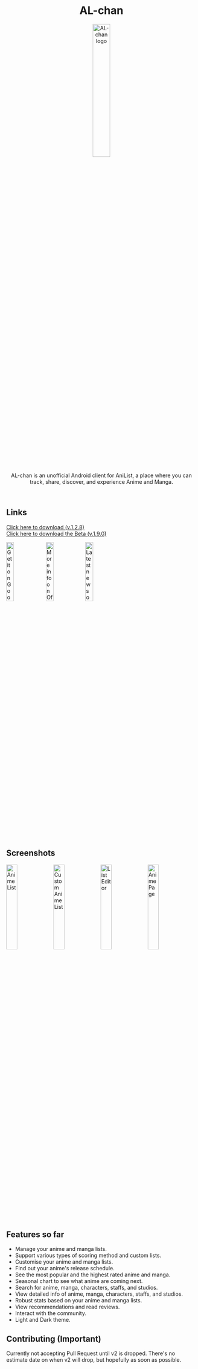 
<h1 align="center">AL-chan</h1>
<p align="center"><img alt="AL-chan logo" src="https://raw.githubusercontent.com/zend10/AL-chan/master/app/src/main/ic_launcher-web.png" width="30%"></p>

<p align="center">AL-chan is an unofficial Android client for AniList, a place where you can track, share, discover, and experience Anime and Manga.</p>

<br>


## Links
<a href="https://raw.githubusercontent.com/zend10/AL-chan/master/docs/app/AL-chan v.1.2.8.apk">Click here to download (v.1.2.8)</a><br>
<a href="https://raw.githubusercontent.com/zend10/AL-chan/master/docs/app/AL-chan v.1.9.0.apk">Click here to download the Beta (v.1.9.0)</a>

<a href='https://play.google.com/store/apps/details?id=com.zen.alchan&pcampaignid=pcampaignidMKT-Other-global-all-co-prtnr-py-PartBadge-Mar2515-1'><img alt='Get it on Google Play' src='https://play.google.com/intl/en_us/badges/static/images/badges/en_badge_web_generic.png' width="20%" ></a>
<a href='https://zend10.github.io/AL-chan/'><img alt='More info on Official Site' src='https://raw.githubusercontent.com/zend10/AL-chan/master/docs/images/site-badge.png' width="20%" ></a> <a href='https://twitter.com/alchan_app'><img alt='Latest news on Twitter' src='https://raw.githubusercontent.com/zend10/AL-chan/master/docs/images/twitter-badge.png' width="20%" ></a>

## Screenshots
<img alt="Anime List" src="https://raw.githubusercontent.com/zend10/AL-chan/master/docs/images/1.jpg" width="24%" ></a> <img alt="Custom Anime List" src="https://raw.githubusercontent.com/zend10/AL-chan/master/docs/images/2.jpg" width="24%" ></a> <img alt="List Editor" src="https://raw.githubusercontent.com/zend10/AL-chan/master/docs/images/3.jpg" width="24%" ></a> <img alt="Anime Page" src="https://raw.githubusercontent.com/zend10/AL-chan/master/docs/images/4.jpg" width="24%" ></a>

## Features so far
- Manage your anime and manga lists.
- Support various types of scoring method and custom lists.
- Customise your anime and manga lists.
- Find out your anime's release schedule.
- See the most popular and the highest rated anime and manga.
- Seasonal chart to see what anime are coming next.
- Search for anime, manga, characters, staffs, and studios.
- View detailed info of anime, manga, characters, staffs, and studios.
- Robust stats based on your anime and manga lists.
- View recommendations and read reviews.
- Interact with the community.
- Light and Dark theme.

## Contributing (Important)
Currently not accepting Pull Request until v2 is dropped. There's no estimate date on when v2 will drop, but hopefully as soon as possible.

